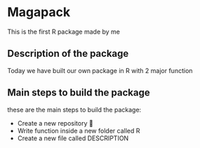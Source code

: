 # Magapack
This is the first R package made by me

## Description of the package
Today we have built our own package in R with 2 major function

## Main steps to build the package
these are the main steps to build the package:
+ Create a new repository 🏬
+ Write function inside a new folder called R
+ Create a new file called DESCRIPTION
